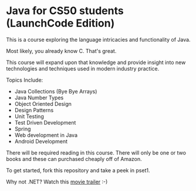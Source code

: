 Java for CS50 students (LaunchCode Edition)
=============================================

This is a course exploring the language intricacies and functionality of Java.

Most likely, you already know C.  That's great.   

This course will expand upon that knowledge and provide insight into new technologies and techniques used in modern industry practice.

Topics Include:
* Java Collections (Bye Bye Arrays)
* Java Number Types
* Object Oriented Design
* Design Patterns
* Unit Testing
* Test Driven Development
* Spring
* Web development in Java
* Android Development

There will be required reading in this course.  There will only be one or two books and these can purchased cheaply off of Amazon.

To get started, fork this repository and take a peek in pset1.

Why not .NET?  Watch this [movie trailer](http://youtu.be/kLO1djacsfg)   :-)
